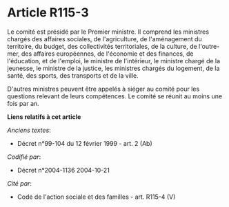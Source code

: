 # Article R115-3

Le comité est présidé par le Premier ministre. Il comprend les ministres chargés des affaires sociales, de l'agriculture, de
l'aménagement du territoire, du budget, des collectivités territoriales, de la culture, de l'outre-mer, des affaires
européennes, de l'économie et des finances, de l'éducation, et de l'emploi, le ministre de l'intérieur, le ministre chargé de
la jeunesse, le ministre de la justice, les ministres chargés du logement, de la santé, des sports, des transports et de la
ville.

D'autres ministres peuvent être appelés à siéger au comité pour les questions relevant de leurs compétences. Le comité se
réunit au moins une fois par an.

**Liens relatifs à cet article**

_Anciens textes_:

  - Décret n°99-104 du 12 février 1999 - art. 2 (Ab)

_Codifié par_:

  - Décret n°2004-1136 2004-10-21

_Cité par_:

  - Code de l'action sociale et des familles - art. R115-4 (V)
